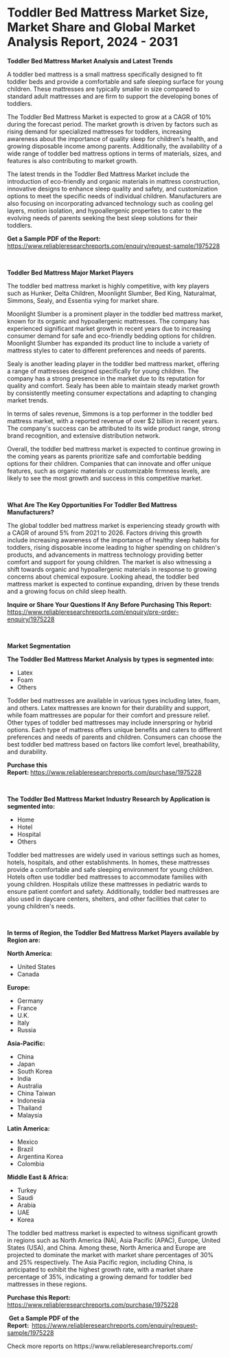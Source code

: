 <p><h1>Toddler Bed Mattress Market Size, Market Share and Global Market Analysis Report, 2024 - 2031</h1></p><p><strong>Toddler Bed Mattress Market Analysis and Latest Trends</strong></p>
<p><p>A toddler bed mattress is a small mattress specifically designed to fit toddler beds and provide a comfortable and safe sleeping surface for young children. These mattresses are typically smaller in size compared to standard adult mattresses and are firm to support the developing bones of toddlers.</p><p>The Toddler Bed Mattress Market is expected to grow at a CAGR of 10% during the forecast period. The market growth is driven by factors such as rising demand for specialized mattresses for toddlers, increasing awareness about the importance of quality sleep for children's health, and growing disposable income among parents. Additionally, the availability of a wide range of toddler bed mattress options in terms of materials, sizes, and features is also contributing to market growth.</p><p>The latest trends in the Toddler Bed Mattress Market include the introduction of eco-friendly and organic materials in mattress construction, innovative designs to enhance sleep quality and safety, and customization options to meet the specific needs of individual children. Manufacturers are also focusing on incorporating advanced technology such as cooling gel layers, motion isolation, and hypoallergenic properties to cater to the evolving needs of parents seeking the best sleep solutions for their toddlers.</p></p>
<p><strong>Get a Sample PDF of the Report:&nbsp;</strong> <a href="https://www.reliableresearchreports.com/enquiry/request-sample/1975228">https://www.reliableresearchreports.com/enquiry/request-sample/1975228</a></p>
<p>&nbsp;</p>
<p><strong>Toddler Bed Mattress Major Market Players</strong></p>
<p><p>The toddler bed mattress market is highly competitive, with key players such as Hunker, Delta Children, Moonlight Slumber, Bed King, Naturalmat, Simmons, Sealy, and Essentia vying for market share.</p><p>Moonlight Slumber is a prominent player in the toddler bed mattress market, known for its organic and hypoallergenic mattresses. The company has experienced significant market growth in recent years due to increasing consumer demand for safe and eco-friendly bedding options for children. Moonlight Slumber has expanded its product line to include a variety of mattress styles to cater to different preferences and needs of parents.</p><p>Sealy is another leading player in the toddler bed mattress market, offering a range of mattresses designed specifically for young children. The company has a strong presence in the market due to its reputation for quality and comfort. Sealy has been able to maintain steady market growth by consistently meeting consumer expectations and adapting to changing market trends.</p><p>In terms of sales revenue, Simmons is a top performer in the toddler bed mattress market, with a reported revenue of over $2 billion in recent years. The company's success can be attributed to its wide product range, strong brand recognition, and extensive distribution network.</p><p>Overall, the toddler bed mattress market is expected to continue growing in the coming years as parents prioritize safe and comfortable bedding options for their children. Companies that can innovate and offer unique features, such as organic materials or customizable firmness levels, are likely to see the most growth and success in this competitive market.</p></p>
<p>&nbsp;</p>
<p><strong>What Are The Key Opportunities For Toddler Bed Mattress Manufacturers?</strong></p>
<p><p>The global toddler bed mattress market is experiencing steady growth with a CAGR of around 5% from 2021 to 2026. Factors driving this growth include increasing awareness of the importance of healthy sleep habits for toddlers, rising disposable income leading to higher spending on children's products, and advancements in mattress technology providing better comfort and support for young children. The market is also witnessing a shift towards organic and hypoallergenic materials in response to growing concerns about chemical exposure. Looking ahead, the toddler bed mattress market is expected to continue expanding, driven by these trends and a growing focus on child sleep health.</p></p>
<p><strong>Inquire or Share Your Questions If Any Before Purchasing This Report:</strong> <a href="https://www.reliableresearchreports.com/enquiry/pre-order-enquiry/1975228">https://www.reliableresearchreports.com/enquiry/pre-order-enquiry/1975228</a></p>
<p>&nbsp;</p>
<p><strong>Market Segmentation</strong></p>
<p><strong>The Toddler Bed Mattress Market Analysis by types is segmented into:</strong></p>
<p><ul><li>Latex</li><li>Foam</li><li>Others</li></ul></p>
<p><p>Toddler bed mattresses are available in various types including latex, foam, and others. Latex mattresses are known for their durability and support, while foam mattresses are popular for their comfort and pressure relief. Other types of toddler bed mattresses may include innerspring or hybrid options. Each type of mattress offers unique benefits and caters to different preferences and needs of parents and children. Consumers can choose the best toddler bed mattress based on factors like comfort level, breathability, and durability.</p></p>
<p><strong>Purchase this Report:&nbsp;</strong><a href="https://www.reliableresearchreports.com/purchase/1975228">https://www.reliableresearchreports.com/purchase/1975228</a></p>
<p>&nbsp;</p>
<p><strong>The Toddler Bed Mattress Market Industry Research by Application is segmented into:</strong></p>
<p><ul><li>Home</li><li>Hotel</li><li>Hospital</li><li>Others</li></ul></p>
<p><p>Toddler bed mattresses are widely used in various settings such as homes, hotels, hospitals, and other establishments. In homes, these mattresses provide a comfortable and safe sleeping environment for young children. Hotels often use toddler bed mattresses to accommodate families with young children. Hospitals utilize these mattresses in pediatric wards to ensure patient comfort and safety. Additionally, toddler bed mattresses are also used in daycare centers, shelters, and other facilities that cater to young children's needs.</p></p>
<p>&nbsp;</p>
<p><strong>In terms of Region, the Toddler Bed Mattress Market Players available by Region are:</strong></p>
<p>
    <p> <strong> North America: </strong>
        <ul>
            <li>United States</li>
            <li>Canada</li>
        </ul>
        </p> 
    <p> <strong> Europe: </strong>
        <ul>
            <li>Germany</li>
            <li>France</li>
            <li>U.K.</li>
            <li>Italy</li>
            <li>Russia</li>
        </ul>
        </p> 
    <p> <strong> Asia-Pacific: </strong>
        <ul>
            <li>China</li>
            <li>Japan</li>
            <li>South Korea</li>
            <li>India</li>
            <li>Australia</li>
            <li>China Taiwan</li>
            <li>Indonesia</li>
            <li>Thailand</li>
            <li>Malaysia</li>
        </ul>
        </p> 
    <p> <strong> Latin America: </strong>
        <ul>
            <li>Mexico</li>
            <li>Brazil</li>
            <li>Argentina Korea</li>
            <li>Colombia</li>
        </ul>
        </p> 
    <p> <strong> Middle East & Africa: </strong>
        <ul>
            <li>Turkey</li>
            <li>Saudi</li>
            <li>Arabia</li>
            <li>UAE</li>
            <li>Korea</li>
        </ul>
    </p>
    </p>
<p><p>The toddler bed mattress market is expected to witness significant growth in regions such as North America (NA), Asia Pacific (APAC), Europe, United States (USA), and China. Among these, North America and Europe are projected to dominate the market with market share percentages of 30% and 25% respectively. The Asia Pacific region, including China, is anticipated to exhibit the highest growth rate, with a market share percentage of 35%, indicating a growing demand for toddler bed mattresses in these regions.</p></p>
<p><strong>Purchase this Report: </strong><a href="https://www.reliableresearchreports.com/purchase/1975228">https://www.reliableresearchreports.com/purchase/1975228</a></p>
<p>&nbsp;<strong>Get a Sample PDF of the Report:&nbsp;&nbsp;</strong><a href="https://www.reliableresearchreports.com/enquiry/request-sample/1975228">https://www.reliableresearchreports.com/enquiry/request-sample/1975228</a></p>
<p><strong></strong></p>
<p>Check more reports on https://www.reliableresearchreports.com/</p>
